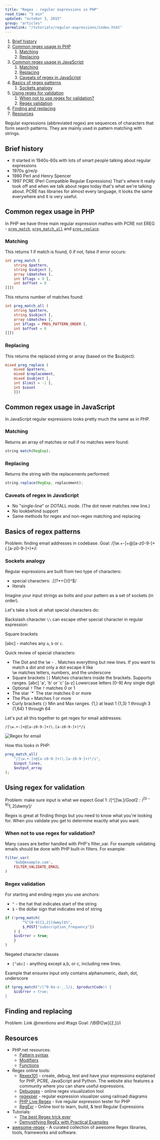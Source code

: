 ```yaml
---
title: "Regex - regular expressions in PHP"
read_time: "5 min"
updated: "october 3, 2015"
group: "articles"
permalink: "/tutorials/regular-expressions/index.html"
---
```


1. [Brief history](#brief-history)
2. [Common regex usage in PHP](#common-regex-usage-in-php)
    1. [Matching](#matching)
    2. [Replacing](#replacing)
3. [Common regex usage in JavaScript](#common-regex-usage-in-javascript)
    1. [Matching](#matching-1)
    2. [Replacing](#replacing-1)
    3. [Caveats of regex in JavaScript](#caveats-of-regex-in-javascript)
4. [Basics of regex patterns](#basics-of-regex-patterns)
    1. [Sockets analogy](#sockets-analogy)
5. [Using regex for validation](#using-regex-for-validation)
    1. [When not to use regex for validation?](#when-not-to-use-regex-for-validation)
    2. [Regex validation](#regex-validation)
6. [Finding and replacing](#finding-and-replacing)
7. [Resources](#resources)

Regular expressions (abbreviated regex) are sequences of characters that form search patterns. They are mainly used in pattern matching with strings.

## Brief history

* It started in 1940s-60s with lots of smart people talking about regular expressions
* 1970s g/re/p
* 1980 Perl and Henry Spencer
* 1997 PCRE (Perl Compatible Regular Expressions)
  That's where it really took off and when we talk about regex today that's what we're talking about. PCRE has libraries for almost every language, it looks the same everywhere and it is very useful.

## Common regex usage in PHP

In PHP we have three main regular expression mathes with PCRE not EREG - [`preg_match`](http://php.net/preg_match), [`preg_match_all`](http://php.net/preg_match_all) and [`preg_replace`](http://php.net/preg_replace).

### Matching

This returns 1 if match is found, 0 if not, false if error occurs:

```php
int preg_match (
    string $pattern,
    string $subject [,
    array &$matches [,
    int $flags = 0 [,
    int $offset = 0
]]])
```

This returns number of matches found:

```php
int preg_match_all (
    string $pattern,
    string $subject [,
    array &$matches [,
    int $flags = PREG_PATTERN_ORDER [,
    int $offset = 0
]]])
```

### Replacing

This returns the replaced string or array (based on the $subject):

```php
mixed preg_replace (
    mixed $pattern,
    mixed $replacement,
    mixed $subject [,
    int $limit = -1 [,
    int $count
    ]])
```

## Common regex usage in JavaScript

In JavaScript regular expressions looks pretty much the same as in PHP.

### Matching

Returns an array of matches or null if no matches were found:

```javascript
string.match(RegExp);
```

### Replacing

Returns the string with the replacements performed:

```javascript
string.replace(RegExp, replacement);
```

### Caveats of regex in JavaScript

* No "single-line" or DOTALL mode. (The dot never matches new line.)
* No lookbehind support
* Same methods for regex and non-regex matching and replacing


## Basics of regex patterns

Problem: finding email addresses in codebase.
Goal: /[\w.+-]+@[a-z0-9-]+(\.[a-z0-9-]+)*/i

### Sockets analogy

Regular expressions are built from two type of characters:

* special characters: .\[]?*+{}()^$/
* literals

Imagine your input strings as bolts and your pattern as a set of sockets (in order).

Let's take a look at what special characters do:

Backslash character `\\` can escape other special character in regular expression:

Square brackets

[abc] - matches any `a`, `b` or `c`.

Quick review of special characters:

* The Dot and the \w - `.`
  Matches everything but new lines. If you want to match a dot and only a dot escape it like \
  \w matches letters, numbers, and the underscore
* Square brackets `[]`
  Matches characters inside the brackets. Supports ranges.
  [abc] 'a', 'b' or 'c'
  [a-z] Lowercase letters
  [0-9] Any single digit
* Optional `?`
  The `?` matches 0 or 1
* The star `*˙
  The star matches 0 or more
* The Plus `+`
  Matches 1 or more
* Curly brackets `{}`
  Min and Max ranges.
  {1,} at least 1
  {1,3} 1 through 3
  {1,64} 1 through 64

Let's put all this together to get regex for email addresses:

```
/[\w.+-]+@[a-z0-9-]+(\.[a-z0-9-]+)*/i
```

![Regex for email](/images/articles/regex.png "Regex for email addresses")

How this looks in PHP:

```php
preg_match_all(
    "/[\w.+-]+@[a-z0-9-]+(\.[a-z0-9-]+)*/i",
    $input_lines,
    $output_array
);
```

## Using regex for validation

Problem: make sure input is what we expect
Goal 1: /[^\[\]\w$.]/
Goal 2: /^[0-9]{1,2}[dwmy]$/

Regex is great at finding things but you need to know what you're looking for. When you validate you get to determine exactly what you want.

### When not to use regex for validation?

Many cases are better handled with PHP's filter_var. For example validating emails should be done with PHP built-in filters. For example:

```php
filter_var(
    'bob@example.com',
    FILTER_VALIDATE_EMAIL
)
```

### Regex validation

For starting and ending regex you use anchors:

* `^` - the hat that indicates start of the string
* `$` - the dollar sign that indicates end of string

```php
if (!preg_match(
        "%^[0-9]{1,2}[dwmy]$%",
        $_POST["subscription_frequency"])
    ) {
    $isError = true;
    }
)
```

Negated character classes

* `[^abc]` - anything except a,b, or c, including new lines.

Example that ensures input only contains alphanumeric, dash, dot, underscore

```php
if (preg_match("/[^0-9a-z-_.]/i, $productCode)) {
    $isError = true;
}
```

## Finding and replacing

Problem: Link @mentions and #tags
Goal: /\B@([\w]{2,})/i


## Resources

* PHP.net resources:
  * [Pattern syntax](http://www.php.net/manual/en/reference.pcre.pattern.syntax.php)
  * [Modifiers](http://www.php.net/manual/en/reference.pcre.pattern.modifiers.php)
  * [Functions](http://www.php.net/manual/en/ref.pcre.php)
* Regex online tools:
  * [Rexex101](https://regex101.com/) - create, debug, test and have your expressions explained for PHP, PCRE, JavaScript and Python. The website also features a community where you can share useful expressions.
  * [Debuggex](https://www.debuggex.com/) - online regex visualization tool
  * [regexper](http://regexper.com/) - regular expression visualizer using railroad diagrams
  * [PHP Live Regex](http://www.phpliveregex.com/) - live regular expression tester for PHP
  * [RegExr](http://www.regexr.com/) - Online tool to learn, build, & test Regular Expressions
* Tutorials:
  * [The best Regex trick ever](http://www.rexegg.com/regex-best-trick.html)
  * [Demystifying RegEx with Practical Examples](http://www.sitepoint.com/demystifying-regex-with-practical-examples/)
* [awesome-regex](https://github.com/aloisdg/awesome-regex) - A curated collection of awesome Regex libraries, tools, frameworks and software.